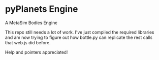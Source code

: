 pyPlanets Engine
=====================

A MetaSim Bodies Engine

This repo still needs a lot of work. I've just compiled the required libraries and am now trying to figure out how bottle.py can replicate the rest calls that web.js did before.

Help and pointers appreciated!
